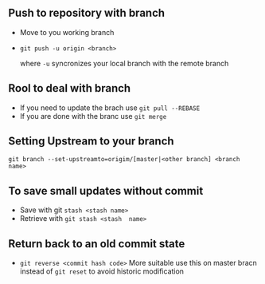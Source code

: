 ## Push to repository with branch
- Move to you working branch
- `git push -u origin <branch>`
   
   where `-u` syncronizes your local branch with the remote branch
   
## Rool to deal with branch
- If you need to update the brach use `git pull --REBASE`
- If you are done with the branc use `git merge` 
## Setting Upstream to your branch
`git branch --set-upstreamto=origim/[master|<other branch] <branch name>` 

## To save small updates without commit
- Save with git `stash <stash name>`
- Retrieve with `git stash <stash  name>`
## Return back to an old commit state 
- `git reverse <commit hash code>`
   More suitable use this on master bracn instead of `git reset` to avoid historic modification 

